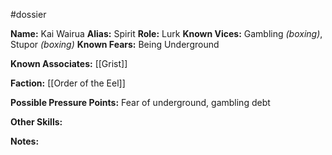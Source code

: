 #dossier

**Name:** Kai Wairua
**Alias:** Spirit
**Role:** Lurk
**Known Vices:** Gambling *(boxing)*, Stupor *(boxing)*
**Known Fears:** Being Underground

**Known Associates:** [[Grist]]

**Faction:** [[Order of the Eel]]

**Possible Pressure Points:** Fear of underground, gambling debt

**Other Skills:**

**Notes:** 